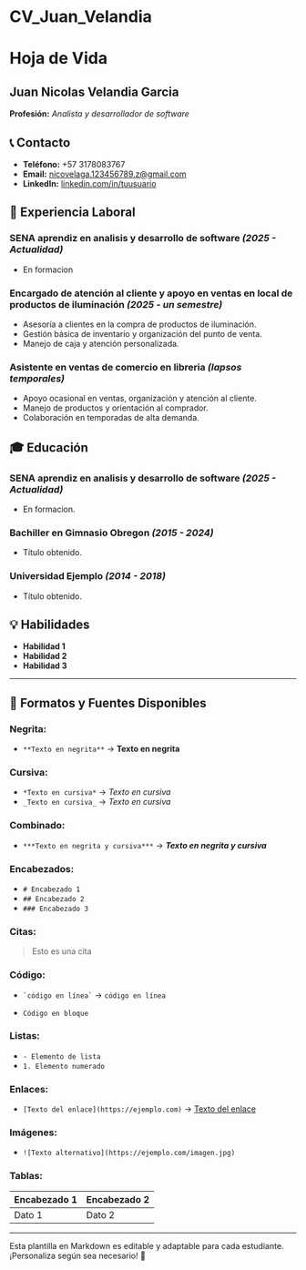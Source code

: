 # CV_Juan_Velandia
# Hoja de Vida

## Juan Nicolas Velandia Garcia
**Profesión:** _Analista y desarrollador de software_

## 📞 Contacto
- **Teléfono:** +57 3178083767
- **Email:** [nicovelaga.123456789.z@gmail.com](nicovelaga.123456789.z@gmail.com)
- **LinkedIn:** [linkedin.com/in/tuusuario](https://linkedin.com/in/tuusuario)

## 🏢 Experiencia Laboral
### **SENA aprendiz en analisis y desarrollo de software** _(2025 - Actualidad)_
- En formacion
### **Encargado de atención al cliente y apoyo en ventas en local de productos de iluminación** _(2025 - un semestre)_
- Asesoría a clientes en la compra de productos de iluminación.
- Gestión básica de inventario y organización del punto de venta.
- Manejo de caja y atención personalizada.
### **Asistente en ventas de comercio en libreria** _(lapsos temporales)_
- Apoyo ocasional en ventas, organización y atención al cliente.
- Manejo de productos y orientación al comprador.
- Colaboración en temporadas de alta demanda.




## 🎓 Educación
### **SENA aprendiz en analisis y desarrollo de software** _(2025 - Actualidad)_
- En formacion.
### **Bachiller en Gimnasio Obregon** _(2015 - 2024)_
- Título obtenido.
### **Universidad Ejemplo** _(2014 - 2018)_
- Título obtenido.

## 💡 Habilidades
- **Habilidad 1**
- **Habilidad 2**
- **Habilidad 3**

---

## 🎨 Formatos y Fuentes Disponibles

### **Negrita:**
- `**Texto en negrita**` → **Texto en negrita**

### **Cursiva:**
- `*Texto en cursiva*` → *Texto en cursiva*
- `_Texto en cursiva_` → _Texto en cursiva_

### **Combinado:**
- `***Texto en negrita y cursiva***` → ***Texto en negrita y cursiva***

### **Encabezados:**
- `# Encabezado 1`
- `## Encabezado 2`
- `### Encabezado 3`

### **Citas:**
> Esto es una cita

### **Código:**
- `` `código en línea` `` → `código en línea`
- ```
  Código en bloque
  ```

### **Listas:**
- `- Elemento de lista`
- `1. Elemento numerado`

### **Enlaces:**
- `[Texto del enlace](https://ejemplo.com)` → [Texto del enlace](https://ejemplo.com)

### **Imágenes:**
- `![Texto alternativo](https://ejemplo.com/imagen.jpg)`

### **Tablas:**
| Encabezado 1 | Encabezado 2 |
|-------------|-------------|
| Dato 1     | Dato 2      |

---

Esta plantilla en Markdown es editable y adaptable para cada estudiante. ¡Personaliza según sea necesario! 🎯

